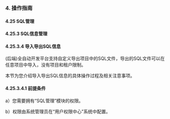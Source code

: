 ### 4. 操作指南

#### 4.25 SQL管理

#### 4.25.3 SQL信息管理

#### 4.25.3.4 导入导出SQL信息

(后端)全自动开发平台支持自定义导出项目中的SQL文件，导出的SQL文件可以在任意项目中导入，没有项目和租户限制。

本节为您介绍导入导出SQL信息的具体操作过程及相关注意事项。

#### 4.25.3.4.1 前提条件

a）您需要拥有“SQL管理”模块的权限。

b）权限由系统管理员在“用户权限中心”系统中配置。

